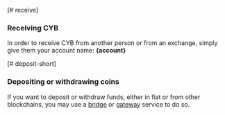 [# receive]
### Receiving CYB
In order to receive CYB from another person or from an exchange, simply give them your account name: **{account}**

[# deposit-short]
### Depositing or withdrawing coins
If you want to deposit or withdraw funds, either in fiat or from other blockchains, you may use a [bridge](introduction/bridges_gateways) or [gateway](introduction/bridges_gateways) service to do so.
